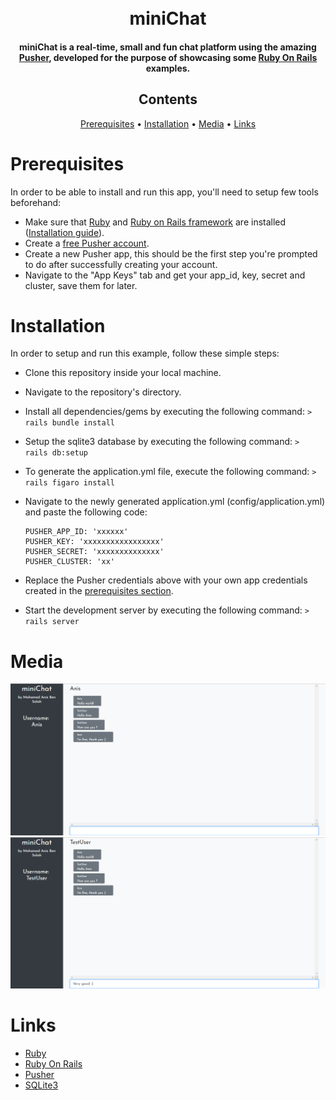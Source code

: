 <h1 align="center">
  <br>
  miniChat
</h1>

<h4 align="center">
  miniChat is a real-time, small and fun chat platform using the amazing <a href="https://pusher.com/">Pusher</a>, developed for the purpose of showcasing some <a href="https://rubyonrails.org/">Ruby On Rails</a> examples.
</h4>



<h2 align="center">Contents</h2>
<p align="center">
  <a href="#prerequisites">Prerequisites</a> •
  <a href="#installation">Installation</a> •
  <a href="#media">Media</a> •
  <a href="#links">Links</a>
</p>

# Prerequisites

In order to be able to install and run this app, you'll need to setup few tools beforehand:

* Make sure that <a href="https://www.ruby-lang.org">Ruby</a> and <a href="https://rubyonrails.org/">Ruby on Rails framework</a> are installed (<a href="https://guides.rubyonrails.org/getting_started.html">Installation guide</a>).
* Create a <a href="https://dashboard.pusher.com/accounts/sign_up">free Pusher account</a>.
* Create a new Pusher app, this should be the first step you're prompted to do after successfully creating your account.
* Navigate to the "App Keys" tab and get your app_id, key, secret and cluster, save them for later.

# Installation

In order to setup and run this example, follow these simple steps:

* Clone this repository inside your local machine.
* Navigate to the repository's directory.
* Install all dependencies/gems by executing the following command: ```> rails bundle install```
* Setup the sqlite3 database by executing the following command: ```> rails db:setup```
* To generate the application.yml file, execute the following command: ```> rails figaro install```
* Navigate to the newly generated application.yml (config/application.yml) and paste the following code:
    ```
    PUSHER_APP_ID: 'xxxxxx'
    PUSHER_KEY: 'xxxxxxxxxxxxxxxxx'
    PUSHER_SECRET: 'xxxxxxxxxxxxxx'
    PUSHER_CLUSTER: 'xx'
    ```
    
* Replace the Pusher credentials above with your own app credentials created in the <a href="#prerequisites">prerequisites section</a>.
* Start the development server by executing the following command: ```> rails server```

# Media

![User 1](https://github.com/MedAnisBenSalah/miniChat/blob/master/media/screen1.png)
![User 2](https://github.com/MedAnisBenSalah/miniChat/blob/master/media/screen2.png)

# Links

* <a href="https://www.ruby-lang.org">Ruby</a>
* <a href="https://rubyonrails.org/">Ruby On Rails</a>
* <a href="https://pusher.com/">Pusher</a>
* <a href="https://www.sqlite.org/">SQLite3</a>

